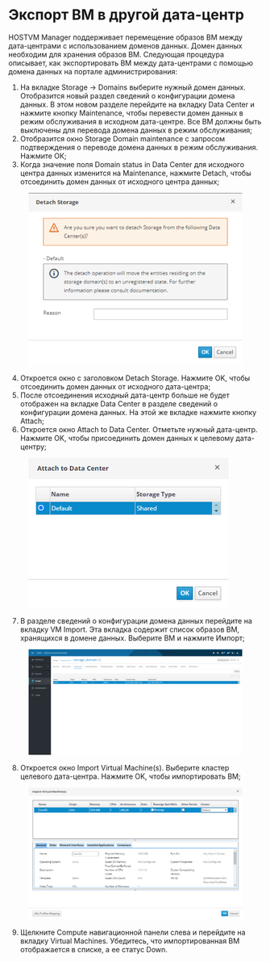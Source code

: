 # Экспорт ВМ в другой дата-центр

HOSTVM Manager поддерживает перемещение образов ВМ между дата-центрами с использованием доменов данных. Домен данных необходим для хранения образов ВМ. Следующая процедура описывает, как экспортировать ВМ между дата-центрами с помощью домена данных на портале администрирования:

1. На вкладке Storage -> Domains выберите нужный домен данных. Отобразится новый раздел сведений о конфигурации домена данных. В этом новом разделе перейдите на вкладку Data Center и нажмите кнопку Maintenance, чтобы перевести домен данных в режим обслуживания в исходном дата-центре. Все ВМ должны быть выключены для перевода домена данных в режим обслуживания;
2. Отобразится окно Storage Domain maintenance c запросом подтверждения о переводе домена данных в режим обслуживания. Нажмите ОК;
3. Когда значение поля Domain status in Data Center для исходного центра данных изменится на Maintenance, нажмите Detach, чтобы отсоединить домен данных от исходного центра данных;

<figure><img src="../../../../.gitbook/assets/33.png" alt=""><figcaption></figcaption></figure>

4. Откроется окно с заголовком Detach Storage. Нажмите OK, чтобы отсоединить домен данных от исходного дата-центра;
5. После отсоединения исходный дата-центр больше не будет отображен на вкладке Data Center в разделе сведений о конфигурации домена данных. На этой же вкладке нажмите кнопку Attach;
6. Откроется окно Attach to Data Center. Отметьте нужный дата-центр. Нажмите OK, чтобы присоединить домен данных к целевому дата-центру;

<figure><img src="../../../../.gitbook/assets/34.png" alt=""><figcaption></figcaption></figure>

7. В разделе сведений о конфигурации домена данных перейдите на вкладку VM Import. Эта вкладка содержит список образов ВМ, хранящихся в домене данных. Выберите ВМ и нажмите Импорт;

<figure><img src="../../../../.gitbook/assets/35.png" alt=""><figcaption></figcaption></figure>

8. Откроется окно Import Virtual Machine(s). Выберите кластер целевого дата-центра. Нажмите OK, чтобы импортировать ВМ;

<figure><img src="../../../../.gitbook/assets/36.png" alt=""><figcaption></figcaption></figure>

9. Щелкните Compute навигационной панели слева и перейдите на вкладку Virtual Machines. Убедитесь, что импортированная ВМ отображается в списке, а ее статус Down.
